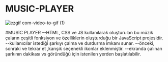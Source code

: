 ﻿# MUSIC-PLAYER
 
![ezgif com-video-to-gif (1)](https://github.com/emelzorlu/MUS-C-PLAYER/assets/147662992/acfabab7-0eac-4a06-b63c-c82fc954ac6e)
 
#MUSİC PLAYER
--HTML, CSS ve JS kullanılarak oluşturulan bu müzik çaların çeşitli fonksiyon ve özelliklerin oluşturduğu bir JavaScript projesidir.
--kullanıcılar istediği şarkıyı çalma ve durdurma imkanı sunar.
--önceki, sonraki ve tekrar et ,karışık seçenekli ikonlar eklenmiştir.
--ekranda çalınan şarkının dakikası vs göründüğü için istenilen yerden başlatılabilir.

